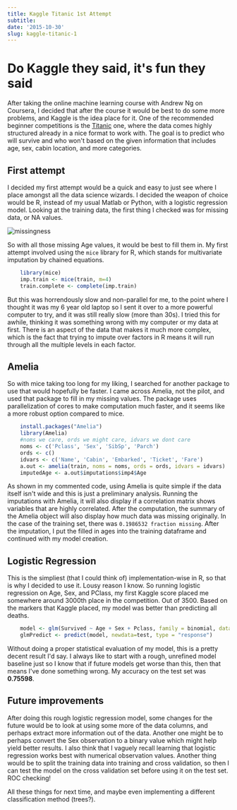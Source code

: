 ```yaml
---
title: Kaggle Titanic 1st Attempt
subtitle: 
date: '2015-10-30'
slug: kaggle-titanic-1
---
```


# Do Kaggle they said, it's fun they said

After taking the online machine learning course with Andrew Ng on Coursera, I
decided that after the course it would be best to do some more problems, and
Kaggle is the idea place for it. One of the recommended beginner competitions
is the [Titanic][2] one, where the data comes highly structured already in a
nice format to work with. The goal is to predict who will survive and who
won't based on the given information that includes age, sex, cabin location,
and more categories.

## First attempt

I decided my first attempt would be a quick and easy to just see where I place
amongst all the data science wizards. I decided the weapon of choice would be
R, instead of my usual Matlab or Python, with a logistic regression model.
Looking at the training data, the first thing I checked was for missing data,
or NA values.

![missingness][3]

So with all those missing Age values, it would be best to fill them in. My
first attempt involved using the `mice` library for R, which stands for
multivariate imputation by chained equations.

```R
    library(mice)
    imp.train <- mice(train, m=4)
    train.complete <- complete(imp.train)
```

But this was horrendously slow and non-parallel for me, to the point where I
thought it was my 6 year old laptop so I sent it over to a more powerful
computer to try, and it was still really slow (more than 30s). I tried this
for awhile, thinking it was something wrong with my computer or my data at
first. There is an aspect of the data that makes it much more complex, which
is the fact that trying to impute over factors in R means it will run through
all the multiple levels in each factor.

## Amelia

So with mice taking too long for my liking, I searched for another package to
use that would hopefully be faster. I came across Amelia, not the pilot, and
used that package to fill in my missing values. The package uses
parallelization of cores to make computation much faster, and it seems like a
more robust option compared to mice.

```R
    install.packages("Amelia")
    library(Amelia)
    #noms we care, ords we might care, idvars we dont care
    noms <- c('Pclass', 'Sex', 'SibSp', 'Parch')
    ords <- c()
    idvars <- c('Name', 'Cabin', 'Embarked', 'Ticket', 'Fare')
    a.out <- amelia(train, noms = noms, ords = ords, idvars = idvars)
    imputedAge <- a.out$imputations$imp4$Age
```

As shown in my commented code, using Amelia is quite simple if the data itself
isn't wide and this is just a preliminary analysis. Running the imputations
with Amelia, it will also display if a correlation matrix shows variables that
are highly correlated. After the computation, the summary of the Amelia object
will also display how much data was missing originally. In the case of the
training set, there was `0.1986532 fraction missing`. After the imputation, I
put the filled in ages into the training dataframe and continued with my model
creation.

## Logistic Regression

This is the simpliest (that I could think of) implementation-wise in R, so
that is why I decided to use it. Lousy reason I know. So running logistic
regression on Age, Sex, and PClass, my first Kaggle score placed me somewhere
around 3000th place in the competition. Out of 3500. Based on the markers that
Kaggle placed, my model was better than predicting all deaths.

```R
    model <- glm(Survived ~ Age + Sex + Pclass, family = binomial, data=train)
    glmPredict <- predict(model, newdata=test, type = "response")
```

Without doing a proper statistical evaluation of my model, this is a pretty
decent result I'd say. I always like to start with a rough, unrefined model
baseline just so I know that if future models get worse than this, then that
means I've done something wrong. My accuracy on the test set was **0.75598**.

## Future improvements

After doing this rough logistic regression model, some changes for the future
would be to look at using some more of the data columns, and perhaps extract
more information out of the data. Another one might be to perhaps convert the
Sex observation to a binary value which might help yield better results. I
also think that I vaguely recall learning that logistic regression works best
with numerical observation values. Another thing would be to split the
training data into training and cross validation, so then I can test the model
on the cross validation set before using it on the test set. ROC checking!

All these things for next time, and maybe even implementing a different
classification method (trees?).

[2]: https://www.kaggle.com/c/titanic

[3]: /figures/missingtraining.png